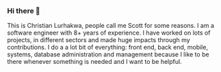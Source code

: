 ### Hi there 👋

This is Christian Lurhakwa, people call me Scott for some reasons. I am a software engineer with 8+ years of experience.
I have worked on lots of projects, in different sectors and made huge impacts through my contributions.
I do a a lot bit of everything: front end, back end, mobile, systems, database administration and management because I like to be there whenever something is needed and I want to be helpful.
